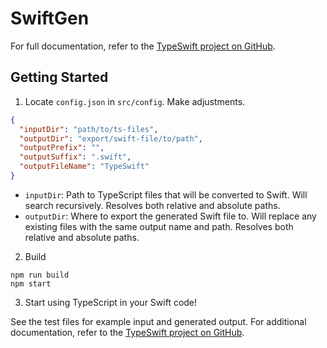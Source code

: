 # SwiftGen

For full documentation, refer to the [TypeSwift project on GitHub](https://github.com/TypeSwift/TypeSwift).

## Getting Started

1. Locate `config.json` in `src/config`. Make adjustments.

```json
{
  "inputDir": "path/to/ts-files",
  "outputDir": "export/swift-file/to/path",
  "outputPrefix": "",
  "outputSuffix": ".swift",
  "outputFileName": "TypeSwift"
}
```

- `inputDir`: Path to TypeScript files that will be converted to Swift. Will search recursively. Resolves both relative and absolute paths.
- `outputDir`: Where to export the generated Swift file to. Will replace any existing files with the same output name and path. Resolves both relative and absolute paths.

2. Build

```npm
npm run build
npm start
```

3. Start using TypeScript in your Swift code! 

See the test files for example input and generated output. For additional documentation, refer to the [TypeSwift project on GitHub](https://github.com/TypeSwift/TypeSwift).
